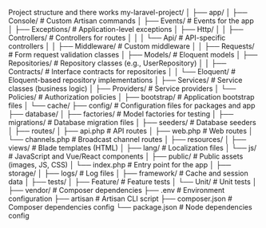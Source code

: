 Project structure and there works
my-laravel-project/
│
├── app/
│   ├── Console/               # Custom Artisan commands
│   ├── Events/                # Events for the app
│   ├── Exceptions/            # Application-level exceptions
│   ├── Http/
│   │   ├── Controllers/       # Controllers for routes
│   │   │   └── Api/           # API-specific controllers
│   │   ├── Middleware/        # Custom middleware
│   │   ├── Requests/          # Form request validation classes
│   ├── Models/                # Eloquent models
│   ├── Repositories/          # Repository classes (e.g., UserRepository)
│   │   ├── Contracts/         # Interface contracts for repositories
│   │   └── Eloquent/          # Eloquent-based repository implementations
│   ├── Services/              # Service classes (business logic)
│   ├── Providers/             # Service providers
│   └── Policies/              # Authorization policies
│
├── bootstrap/                 # Application bootstrap files
│   └── cache/
├── config/                    # Configuration files for packages and app
├── database/
│   ├── factories/             # Model factories for testing
│   ├── migrations/            # Database migration files
│   ├── seeders/               # Database seeders
│
├── routes/
│   ├── api.php                # API routes
│   ├── web.php                # Web routes
│   └── channels.php           # Broadcast channel routes
│
├── resources/
│   ├── views/                 # Blade templates (HTML)
│   ├── lang/                  # Localization files
│   └── js/                    # JavaScript and Vue/React components
│
├── public/                    # Public assets (images, JS, CSS)
│   └── index.php              # Entry point for the app
│
├── storage/
│   ├── logs/                  # Log files
│   ├── framework/             # Cache and session data
│
├── tests/
│   ├── Feature/               # Feature tests
│   └── Unit/                  # Unit tests
│
├── vendor/                    # Composer dependencies
├── .env                       # Environment configuration
├── artisan                    # Artisan CLI script
├── composer.json              # Composer dependencies config
└── package.json               # Node dependencies config
